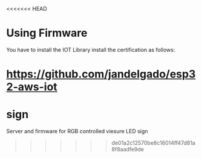 <<<<<<< HEAD
# Using Firmware

You have to install the IOT Library install the certification as follows:

https://github.com/jandelgado/esp32-aws-iot
=======
# sign
Server and firmware for RGB controlled viesure LED sign
>>>>>>> de01a2c12570be8c16014ff47d81a8f8aadfe9de

